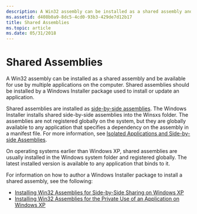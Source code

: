 ```yaml
---
description: A Win32 assembly can be installed as a shared assembly and be available for use by multiple applications on the computer. Shared assemblies should be installed by a Windows Installer package used to install or update an application.
ms.assetid: d408b0a9-8dc5-4cd0-93b3-429de7d12b17
title: Shared Assemblies
ms.topic: article
ms.date: 05/31/2018
---
```


# Shared Assemblies

A Win32 assembly can be installed as a shared assembly and be available for use by multiple applications on the computer. Shared assemblies should be installed by a Windows Installer package used to install or update an application.

Shared assemblies are installed as [side-by-side assemblies](side-by-side-assemblies.md). The Windows Installer installs shared side-by-side assemblies into the Winsxs folder. The assemblies are not registered globally on the system, but they are globally available to any application that specifies a dependency on the assembly in a manifest file. For more information, see [Isolated Applications and Side-by-side Assemblies](../sbscs/isolated-applications-and-side-by-side-assemblies-portal.md).

On operating systems earlier than Windows XP, shared assemblies are usually installed in the Windows system folder and registered globally. The latest installed version is available to any application that binds to it.

For information on how to author a Windows Installer package to install a shared assembly, see the following:

-   [Installing Win32 Assemblies for Side-by-Side Sharing on Windows XP](installing-win32-assemblies-for-side-by-side-sharing-on-windows-xp.md)
-   [Installing Win32 Assemblies for the Private Use of an Application on Windows XP](installing-win32-assemblies-for-the-private-use-of-an-application-on-windows-xp.md)

 

 

